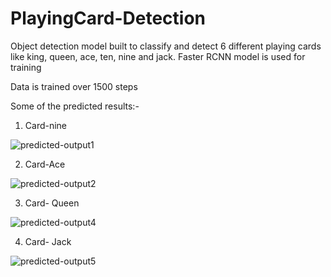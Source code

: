 # PlayingCard-Detection
Object detection model built to classify and detect 6 different playing cards like king, queen, ace, ten, nine and jack. Faster RCNN model is used for training 

Data is trained over 1500 steps

Some of the predicted results:- 

1. Card-nine

![predicted-output1](https://user-images.githubusercontent.com/98344033/195516634-478f5395-ddd6-4b7c-9b1f-e7b553a73b66.png)

2. Card-Ace

![predicted-output2](https://user-images.githubusercontent.com/98344033/195517001-51c34a68-b8c6-404c-b5ad-284928939417.png)

3. Card- Queen

![predicted-output4](https://user-images.githubusercontent.com/98344033/195528929-64eb4a83-0f94-4d65-98f2-7acc76c66890.png)


4. Card- Jack

![predicted-output5](https://user-images.githubusercontent.com/98344033/195528964-e0b4faa0-dcf0-4156-9653-587aaeffa680.png)
